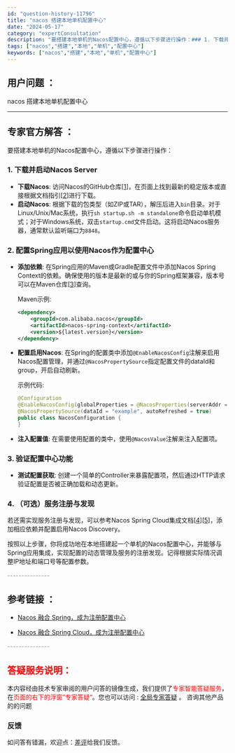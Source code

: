 ```yaml
---
id: "question-history-11796"
title: "nacos 搭建本地单机配置中心"
date: "2024-05-17"
category: "expertConsultation"
description: "要搭建本地单机的Nacos配置中心，遵循以下步骤进行操作：### 1. 下载并启动Nacos Server- **下载Nacos**: 访问Nacos的GitHub仓库[[1](https://github.com/alibaba/nacos)]，在页面上找到最新的稳定版本或直接根据文档指引[[2]"
tags: ["nacos","搭建","本地","单机","配置中心"]
keywords: ["nacos","搭建","本地","单机","配置中心"]
---
```


## 用户问题 ： 
 nacos 搭建本地单机配置中心  

---------------
## 专家官方解答 ：

要搭建本地单机的Nacos配置中心，遵循以下步骤进行操作：

### 1. 下载并启动Nacos Server

- **下载Nacos**: 访问Nacos的GitHub仓库[[1](https://github.com/alibaba/nacos)]，在页面上找到最新的稳定版本或直接根据文档指引[[2](https://nacos.io/zh-cn/docs/quick-start.html)]进行下载。
- **启动Nacos**: 根据下载的包类型（如ZIP或TAR），解压后进入`bin`目录。对于Linux/Unix/Mac系统，执行`sh startup.sh -m standalone`命令启动单机模式；对于Windows系统，双击`startup.cmd`文件启动。这将启动Nacos服务器，通常默认监听端口为`8848`。

### 2. 配置Spring应用以使用Nacos作为配置中心

- **添加依赖**: 在Spring应用的Maven或Gradle配置文件中添加Nacos Spring Context的依赖。确保使用的版本是最新的或与你的Spring框架兼容，版本号可以在Maven仓库[[3](https://mvnrepository.com/artifact/com.alibaba.nacos/nacos-spring-context)]查询。
  
  Maven示例:
  ```xml
  <dependency>
      <groupId>com.alibaba.nacos</groupId>
      <artifactId>nacos-spring-context</artifactId>
      <version>${latest.version}</version>
  </dependency>
  ```

- **配置启用Nacos**: 在Spring的配置类中添加`@EnableNacosConfig`注解来启用Nacos配置管理，并通过`@NacosPropertySource`指定配置文件的dataId和group，开启自动刷新。

  示例代码:
  ```java
  @Configuration
  @EnableNacosConfig(globalProperties = @NacosProperties(serverAddr = "127.0.0.1:8848"))
  @NacosPropertySource(dataId = "example", autoRefreshed = true)
  public class NacosConfiguration {
  }
  ```

- **注入配置值**: 在需要使用配置的类中，使用`@NacosValue`注解来注入配置项。

### 3. 验证配置中心功能

- **测试配置获取**: 创建一个简单的Controller来暴露配置项，然后通过HTTP请求验证配置是否被正确加载和动态更新。

### 4. （可选）服务注册与发现

若还需实现服务注册与发现，可以参考Nacos Spring Cloud集成文档[[4](https://github.com/spring-cloud-incubator/spring-cloud-alibaba/wiki/Nacos-config)][[5](https://github.com/spring-cloud-incubator/spring-cloud-alibaba/wiki/Nacos-discovery)]，添加相应依赖并配置启用Nacos Discovery。

按照以上步骤，你将成功地在本地搭建起一个单机的Nacos配置中心，并能够与Spring应用集成，实现配置的动态管理及服务的注册发现。记得根据实际情况调整IP地址和端口号等配置参数。


<font color="#949494">---------------</font> 


## 参考链接 ：

* [Nacos 融合 Spring，成为注册配置中心](https://nacos.io/docs/latest/ecology/use-nacos-with-spring)
 
 * [Nacos 融合 Spring Cloud，成为注册配置中心](https://nacos.io/docs/latest/ecology/use-nacos-with-spring-cloud)


 <font color="#949494">---------------</font> 
 


## <font color="#FF0000">答疑服务说明：</font> 

本内容经由技术专家审阅的用户问答的镜像生成，我们提供了<font color="#FF0000">专家智能答疑服务</font>，在<font color="#FF0000">页面的右下的浮窗”专家答疑“</font>。您也可以访问 : [全局专家答疑](https://answer.opensource.alibaba.com/docs/intro) 。 咨询其他产品的的问题

### 反馈
如问答有错漏，欢迎点：[差评](https://ai.nacos.io/user/feedbackByEnhancerGradePOJOID?enhancerGradePOJOId=13801)给我们反馈。
